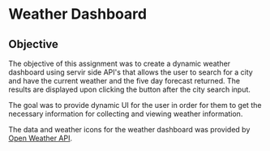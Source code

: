 # Weather Dashboard

## Objective

The objective of this assignment was to create a dynamic weather dashboard using servir side API's that allows the user to search for a city and have the current weather and the five day forecast returned. The results are displayed upon clicking the button after the city search input. 

The goal was to provide dynamic UI for the user in order for them to get the necessary information for collecting and viewing weather information. 

The data and weather icons for the weather dashboard was provided by [Open Weather API](https://openweathermap.org/api). 

![]()
![]()